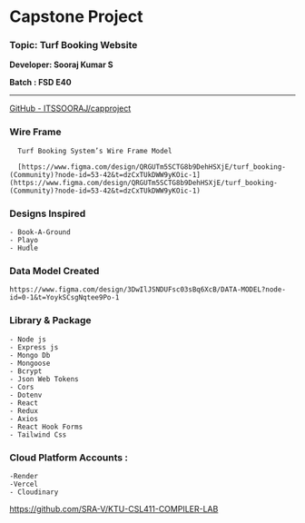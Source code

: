 # Capstone Project

### Topic: Turf Booking Website

**Developer:  Sooraj Kumar S**

**Batch : FSD E40**

---

[GitHub - ITSSOORAJ/capproject](https://github.com/ITSSOORAJ/capproject)


  ### **Wire Frame**

      Turf Booking System’s Wire Frame Model

      [https://www.figma.com/design/QRGUTm5SCTG8b9DehHSXjE/turf_booking-(Community)?node-id=53-42&t=dzCxTUkDWW9yKOic-1](https://www.figma.com/design/QRGUTm5SCTG8b9DehHSXjE/turf_booking-(Community)?node-id=53-42&t=dzCxTUkDWW9yKOic-1)

   ### Designs Inspired
    
    - Book-A-Ground
    - Playo
    - Hudle

   ### Data Model Created

    https://www.figma.com/design/3DwIlJSNDUFsc03sBq6XcB/DATA-MODEL?node-id=0-1&t=YoykSCsgNqtee9Po-1

   ### Library & Package
    
    - Node js
    - Express js
    - Mongo Db
    - Mongoose
    - Bcrypt
    - Json Web Tokens
    - Cors
    - Dotenv
    - React
    - Redux
    - Axios
    - React Hook Forms
    - Tailwind Css

  ### Cloud Platform Accounts :

    -Render
    -Vercel
    - Cloudinary

https://github.com/SRA-V/KTU-CSL411-COMPILER-LAB
